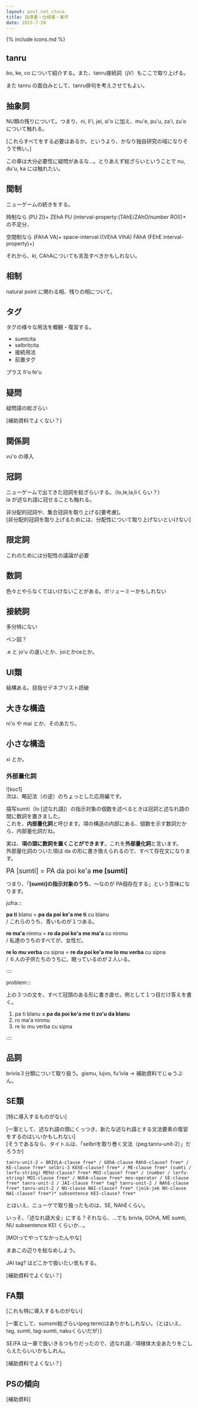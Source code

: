 ```yaml
---
layout: post_not_ctuca
title: 指導書・仕様書・案件
date: 2015-7-20
---
```

{% include icons.md %}

## tanru

bo, ke, co について紹介する。また、tanru接続詞（jV）もここで取り上げる。

また tanru の面白みとして、tanru俳句を考えさせてもよい。


## 抽象詞

NU類の残りについて。つまり、ni, li'i, jei, si'o に加え、mu'e, pu'u, za'i, zu'o について触れる。

[これらすべてをする必要はあるか。というより、かなり独自研究の域になりそうで怖い。]

この章は大分必要性に疑問があるな…。とりあえず総ざらいということで nu, du'u, ka には触れたい。


## 間制

ニューゲームの続きをする。

時制なら (PU ZI)+ ZEhA PU (interval-property:(TAhE/ZAhO/number ROI))+ の不足分、

空間制なら (FAhA VA)+ space-interval:((VEhA VIhA) FAhA (FEhE interval-property)+)

それから、ki, CAhAについても言及すべきかもしれない。


## 相制

natural point に関わる相、残りの相について。

## タグ

タグの様々な用法を概観・復習する。

- sumtcita
- selbritcita
- 接続用法
- 前置タグ

プラス fi'o fe'u

## 疑問

疑問語の総ざらい

[補助資料でよくない？]

## 関係詞

vu'o の導入


## 冠詞

ニューゲームで出てきた冠詞を総ざらいする。（lo,le,la,liくらい？）  
la が述なれ語に冠せることも触れる。

非分配的冠詞や、集合冠詞を取り上げる[要考慮]。  
[非分配的冠詞を取り上げるためには、分配性について取り上げないといけない]


## 限定詞
これのためには分配性の議論が必要

## 数詞

色々とやらなくてはいけないことがある。ボリューミーかもしれない


## 接続詞

多分特にない

ベン図？

.e と jo'u の違いとか、joiとかceとか。

## UI類

結構ある。目指せデネブリスト読破

## 大きな構造

ni'o や mai とか、そのあたり。

## 小さな構造

xi とか。

### 外部量化詞

![koc1]  
次は、略記法（の逆）のちょっとした応用編です。

描写sumti（lo [述なれ語]）の指示対象の個数を述べるときは冠詞と述なれ語の間に数詞を置きました。  
これを、<b>内部量化詞</b>と呼びます。項の構造の内部にある、個数を示す数詞だから、内部量化詞だね。

実は、**項の頭に数詞を置くことができます**。これを**外部量化詞**と言います。  
外部量化詞のついた項は da の形に書き換えられるので、すべて存在文になります。

<font size="4">PA [sumti] = PA da poi ke'a <b>me [sumti]</b></font>

つまり、「<b>[sumti]の指示対象のうち</b>、～なのが PA個存在する」という意味になります。

jufra:::

**pa ti** blanu = **pa da poi ke'a me ti** cu blanu  
/ これらのうち、青いものが１つある。

**ro ma'a** ninmu = **ro da poi ke'a me ma'a** cu ninmu  
/ 私達のうちのすべてが、女性だ。

**re lo mu verba** cu sipna = **re da poi ke'a me lo mu verba** cu sipna  
/ ６人の子供たちのうちに、眠っているのが２人いる。

::::

problem:::

上の３つの文を、すべて冠頭のある形に書き直せ。例として１つ目だけ答えを書く。

1. pa ti blanu <b>= pa da poi ke'a me ti zo'u da blanu</b>
2. ro ma'a ninmu
3. re lo mu verba cu sipna

::::

## 品詞
brivla３分類について取り扱う。gismu, lujvo, fu'ivla → 補助資料でじゅうぶん。

## SE類

[特に導入するものがない]

[一案として、述なれ語の頭にくっつき、新たな述なれ語とする文法要素の復習をするのはいいかもしれない]  
[そうであるなら、タイトルは、「selbriを取り巻く文法（peg:tanru-unit-2）」だろうか]

`tanru-unit-2 ← BRIVLA-clause free* / GOhA-clause RAhO-clause? free* / KE-clause free* selbri-3 KEhE-clause? free* / ME-clause free* (sumti / lerfu-string) MEhU-clause? free* MOI-clause? free* / (number / lerfu-string) MOI-clause free* / NUhA-clause free* mex-operator / SE-clause free* tanru-unit-2 / JAI-clause free* tag? tanru-unit-2 / NAhE-clause free* tanru-unit-2 / NU-clause NAI-clause? free* (joik-jek NU-clause NAI-clause? free*)* subsentence KEI-clause? free*`

とはいえ、ニューゲで取り扱ったものは、SE, NAhEくらい。

いっそ、『述なれ語大全』にする？それなら、…でも brivla, GOhA, ME sumti, NU subsentence KEI くらいか…。

[MOIってやってなかったんやな]

まあこの辺りを総なめしよう。

JAI tag? はどこかで扱いたい気もする。

[補助資料でよくない？]

## FA類

[これも特に導入するものがない]

[一案として、sumsmi総ざらい(peg:term)はありかもしれない。（とはいえ、tag, sumti, tag-sumti, nakuくらいだが）]

SE/FA は一章で扱いきるつもりだったので、述なれ語／項様体大全あたりをこしらえたらいいかもしれん。

[補助資料でよくない？]

## PSの傾向
[補助資料]

